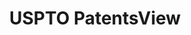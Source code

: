 ---
bigquery: https://console.cloud.google.com/bigquery?p=patents-public-data&d=patentsview&page=dataset
citation: Attribution should be given to PatentsView for use, distribution, or derivative
  works.
code: https://github.com/CSSIP-AIR/PatentsView-Code-Snippets/
contributors: USPTO
cost: None
description: 'PatentsView includes US patent data including raw data (summaries, applications,
  pregrant applications), disambugations of inventors and assignees, and inventor
  gender estimates.  Also foreign priority data, # of figures and sheets, and government
  interest statements.'
documentation: https://patentsview.org/query/builder-faqs
last_edit: 04/09/2022, 11:21:37
location: https://patentsview.org/
maintained_by: USPTO
record_creation_timestamp: 12/2/2020 17:20:46
schema_fields:
- disamb_assignee_id_20190820
- classification_level
- country
- exemplary
- gi_statement
- subgroup_id
- _102_date
- disamb_inventor_id_20170808
- subsection_id
- male
- contract_award_number
- disamb_inventor_id_20200331
- disamb_inventor_id_20190820
- field_title
- relkind
- deceased
- length
- classification_data_source
- applicant_type
- title
- name_last
- publication_number
- disamb_assignee_id_20200630
- application_id
- main_group
- num_figures
- level_one
- subclass_id
- rule_47
- kind
- num
- f371_date
- disamb_assignee_id_20200331
- section_id
- disclaimer_date
- organization
- lapse_of_patent
- inventor_id
- section
- term_grant
- designation
- f102_date
- id
- disamb_inventor_id_20171226
- level_three
- role
- rel_id
- dependent
- classification_status
- reldocno
- disamb_assignee_id_20181127
- category_id
- num_claims
- city
- num_sheets
- subclass
- state_fips
- organization_id
- series_code
- lname
- subgroup
- lawyer_id
- symbol_position
- ipc_class
- name_first
- citation_id
- disamb_inventor_id_20170307
- attribution_status
- term_disclaimer
- withdrawn
- state
- patent_id
- rawassignee_id
- sector_title
- county
- rawlocation_id
- disamb_inventor_id_20171003
- sequence
- latlong
- name
- disamb_inventor_id_20191231
- county_fips
- date
- disamb_inventor_id_20200929
- fname
- abstract
- location_id
- disamb_inventor_id_20181127
- disamb_inventor_id_20200630
- filename
- _371_date
- male_flag
- doc_type
- country_transformed
- assignee_id
- disamb_assignee_id_20191231
- disamb_inventor_id_20180528
- level_two
- disamb_inventor_id_20191008
- disamb_inventor_id_20190312
- mainclass_id
- status
- doctype
- longitude
- action_date
- latin_name
- disamb_inventor_id_20201229
- latitude
- uuid
- category
- number
- term_extension
- type
- classification_value
- variety
- field_id
- ipc_version_indicator
- disamb_assignee_id_20200929
- text
- rawinventor_id
- disamb_assignee_id_20191008
- subcategory_id
- group
- group_id
- disamb_assignee_id_20190312
shortname: patentsview
tags:
- disambiguation
- United States
- gender
terms_of_use: Creative Commons Attribution 4.0 International License.
timeframe: 1963-1999
title: USPTO PatentsView
uuid: cf1780b1-e265-4e49-8d1d-83b9cfe0fd9a
---